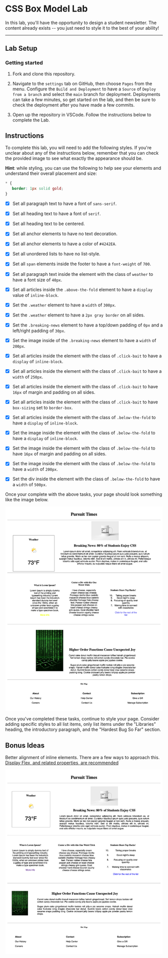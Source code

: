 # CSS Box Model Lab

In this lab, you'll have the opportunity to design a student newsletter. The content already exists -- you just need to style it to the best of your ability!

---

## Lab Setup

### Getting started

1. Fork and clone this repository.

1. Navigate to the `settings` tab on GitHub, then choose `Pages` from the menu. Configure the `Build and Deployment` to have a `Source` of `Deploy from a branch` and select the `main` branch for deployment. Deployments can take a few minutes, so get started on the lab, and then be sure to check the deployment after you have made a few commits.

1. Open up the repository in VSCode. Follow the instructions below to complete the Lab.

## Instructions

To complete this lab, you will need to add the following styles. If you're unclear about any of the instructions below, remember that you can check the provided image to see what exactly the appearance should be.

**Hint**: while styling, you can use the following to help see your elements and understand their overall placement and size:

```CSS
* {
   border: 1px solid gold;
}
```

- [x] Set all paragraph text to have a font of `sans-serif`.
- [x] Set all heading text to have a font of `serif`.
- [x] Set all heading text to be centered.
- [x] Set all anchor elements to have no text decoration.
- [x] Set all anchor elements to have a color of `#4242EA`.
- [x] Set all unordered lists to have no list-style.
- [x] Set all `span` elements inside the footer to have a `font-weight` of `700`.
- [x] Set all paragraph text inside the element with the class of `weather` to have a font size of `40px`.
- [x] Set all articles inside the `.above-the-fold` element to have a `display` value of `inline-block`.
- [x] Set the `.weather` element to have a `width` of `300px`.
- [x] Set the `.weather` element to have a `2px gray border` on all sides.
- [x] Set the `.breaking-news` element to have a top/down padding of `0px` and a left/right padding of `30px`.
- [x] Set the image inside of the `.breaking-news` element to have a `width` of `200px`.
- [x] Set all articles inside the element with the class of `.click-bait` to have a `display` of `inline-block`.
- [x] Set all articles inside the element with the class of `.click-bait` to have a `width` of `250px`.
- [x] Set all articles inside the element with the class of `.click-bait` to have `16px` of margin and padding on all sides.
- [x] Set all articles inside the element with the class of `.click-bait` to have `box-sizing` set to `border-box`.
- [x] Set all articles inside the element with the class of `.below-the-fold` to have a `display` of `inline-block`.


- [x] Set the image inside the element with the class of `.below-the-fold` to have a `display` of `inline-block`.
- [x] Set the image inside the element with the class of `.below-the-fold` to have `16px` of margin and padding on all sides.
- [x] Set the image inside the element with the class of `.below-the-fold` to have a `width` of `200px`.
- [x] Set the div inside the element with the class of `.below-the-fold` to have a `width` of `500px`.

Once your complete with the above tasks, your page should look something like the image below.

![Completed lab image.](./assets/basic-example-completed.png)

Once you've completed these tasks, continue to style your page. Consider adding specific styles to all list items, only list items under the "Libraries" heading, the introductory paragraph, and the "Hardest Bug So Far" section.

## Bonus Ideas

Better alignment of inline elements. There are a few ways to approach this. [Display Flex, and related properties, are recommended](https://css-tricks.com/snippets/css/a-guide-to-flexbox/)

![](./assets/bonus-example-completed.png)
